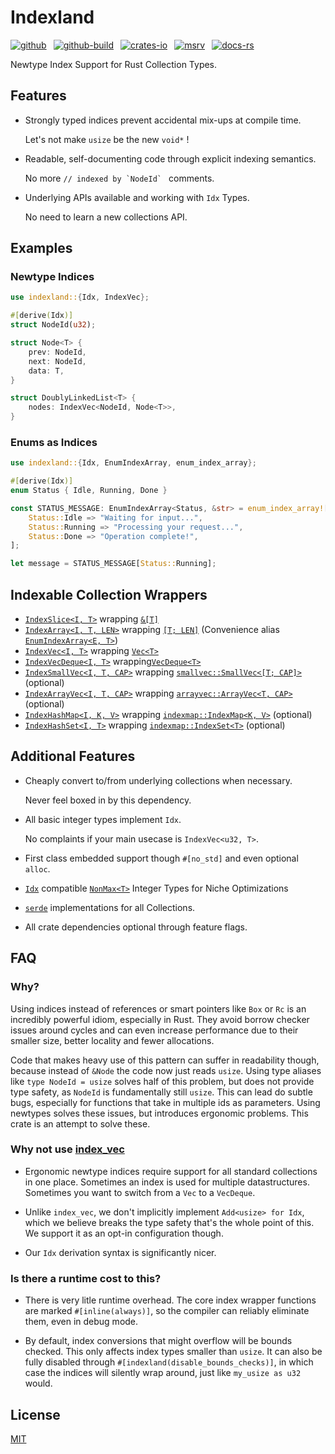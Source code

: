 # Indexland

[![github]](https://github.com/cmrschwarz/indexland/tree/main/crates/indexland)&ensp;
[![github-build]](https://github.com/cmrschwarz/indexland/actions/workflows/ci.yml)&ensp;
[![crates-io]](https://crates.io/crates/indexland)&ensp;
[![msrv]](https://crates.io/crates/indexland)&ensp;
[![docs-rs]](https://docs.rs/indexland)&ensp;

[github]: https://img.shields.io/badge/cmrschwarz/indexland-8da0cb?&labelColor=555555&logo=github
[github-build]: https://github.com/cmrschwarz/indexland/actions/workflows/ci.yml/badge.svg
[crates-io]: https://img.shields.io/crates/v/indexland.svg?logo=rust
[msrv]: https://img.shields.io/crates/msrv/indexland?logo=rust
[docs-rs]: https://img.shields.io/badge/docs.rs-indexland-66c2a5?logo=docs.rs

Newtype Index Support for Rust Collection Types.

## Features
- Strongly typed indices prevent accidental mix-ups at compile time.

  Let's not make `usize` be the new `void*` !

- Readable, self-documenting code through explicit indexing semantics.

  No more ```// indexed by `NodeId` ``` comments.

- Underlying APIs available and working with `Idx` Types.

  No need to learn a new collections API.


## Examples
### Newtype Indices
```rust
use indexland::{Idx, IndexVec};

#[derive(Idx)]
struct NodeId(u32);

struct Node<T> {
    prev: NodeId,
    next: NodeId,
    data: T,
}

struct DoublyLinkedList<T> {
    nodes: IndexVec<NodeId, Node<T>>,
}
```

### Enums as Indices
```rust
use indexland::{Idx, EnumIndexArray, enum_index_array};

#[derive(Idx)]
enum Status { Idle, Running, Done }

const STATUS_MESSAGE: EnumIndexArray<Status, &str> = enum_index_array![
    Status::Idle => "Waiting for input...",
    Status::Running => "Processing your request...",
    Status::Done => "Operation complete!",
];

let message = STATUS_MESSAGE[Status::Running];
```

## Indexable Collection Wrappers
- [`IndexSlice<I, T>`](crate::IndexSlice)
  wrapping [`&[T]`](std::slice)
- [`IndexArray<I, T, LEN>`](crate::IndexArray)
  wrapping [`[T; LEN]`](std::array) (Convenience alias [`EnumIndexArray<E, T>`](crate::EnumIndexArray))
- [`IndexVec<I, T>`](crate::IndexVec)
  wrapping [`Vec<T>`](alloc::vec::Vec)
- [`IndexVecDeque<I, T>`](crate::IndexVecDeque)
  wrapping[`VecDeque<T>`](std::collections::VecDeque)
- [`IndexSmallVec<I, T, CAP>`](crate::IndexSmallVec)
  wrapping [`smallvec::SmallVec<[T; CAP]>`](smallvec::SmallVec) (optional)
- [`IndexArrayVec<I, T, CAP>`](crate::IndexArrayVec)
  wrapping [`arrayvec::ArrayVec<T, CAP>`](arrayvec::ArrayVec) (optional)
- [`IndexHashMap<I, K, V>`](crate::IndexHashMap)
  wrapping [`indexmap::IndexMap<K, V>`](indexmap::IndexMap) (optional)
- [`IndexHashSet<I, T>`](crate::IndexHashSet)
  wrapping [`indexmap::IndexSet<T>`](indexmap::IndexSet) (optional)


## Additional Features

- Cheaply convert to/from underlying collections when necessary.

  Never feel boxed in by this dependency.

- All basic integer types implement `Idx`.

  No complaints if your main usecase is `IndexVec<u32, T>`.

- First class embedded support though `#[no_std]` and even optional `alloc`.

- [`Idx`](crate::Idx) compatible [`NonMax<T>`](crate::nonmax) Integer Types for Niche Optimizations

- [`serde`](::serde) implementations for all Collections.

- All crate dependencies optional through feature flags.

## FAQ

### Why?
Using indices instead of references or smart pointers like `Box` or `Rc`
is an incredibly powerful idiom, especially in Rust.
They avoid borrow checker issues around cycles and can even increase
performance due to their smaller size, better locality and fewer allocations.

Code that makes heavy use of this pattern can suffer in readability though,
because instead of `&Node` the code now just reads `usize`. Using type aliases like
`type NodeId = usize` solves half of this problem, but does not provide type
safety, as `NodeId` is fundamentally still `usize`. This can lead do subtle
bugs, especially for functions that take in multiple ids as parameters.
Using newtypes solves these issues, but introduces ergonomic problems.
This crate is an attempt to solve these.


### Why not use [index_vec](https://docs.rs/index_vec/latest/index_vec/index.html)
- Ergonomic newtype indices require support for all standard collections in one place.
  Sometimes an index is used for multiple datastructures.
  Sometimes you want to switch from a `Vec` to a `VecDeque`.

- Unlike `index_vec`, we don't implicitly implement `Add<usize> for Idx`,
  which we believe breaks the type safety that's the whole point of this.
  We support it as an opt-in configuration though.

- Our `Idx` derivation syntax is significantly nicer.

### Is there a runtime cost to this?
- There is very litle runtime overhead. The core index wrapper functions are marked `#[inline(always)]`,
so the compiler can reliably eliminate them, even in debug mode.

- By default, index conversions that might overflow will be bounds checked.
  This only affects index types smaller than `usize`.
  It can also be fully disabled through `#[indexland(disable_bounds_checks)]`,
  in which case the indices will silently wrap around, just like
  `my_usize as u32` would.



## License
[MIT](../../LICENSE)
